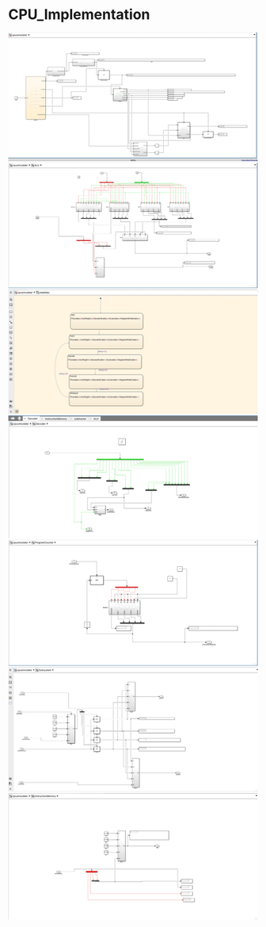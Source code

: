 # CPU_Implementation

![](CPU.png)
![](ALU.png)
![](StateMachine.png)
![](Decoder.png)
![](ProgramCounter.png)
![](SubSystem.png)
![](InstructionMemory.png)
